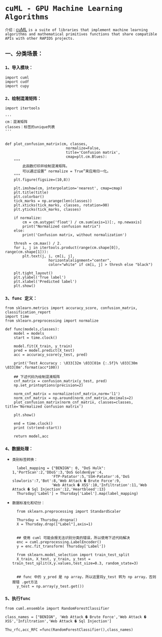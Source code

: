 # `cuML - GPU Machine Learning Algorithms`

`介绍：`[cuML](https://github.com/rapidsai/cuml) `is a suite of libraries that implement machine learning algorithms and mathematical primitives functions that share compatible APIs with other RAPIDS projects.`



## `一、分类场景：`

### `1、导入模块：`

    import cuml
    import cudf
    import cupy


### `2、绘制混淆矩阵：`

    import itertools

    '''
    cm：混淆矩阵
    classes：标签的unique列表
    '''


    def plot_confusion_matrix(cm, classes,
                                normalize=False,
                                title='Confusion matrix',
                                cmap=plt.cm.Blues):
        """
            此函数打印并绘制混淆矩阵。
            可以通过设置“ normalize = True”来应用归一化。
        """
        plt.figure(figsize=(10,8))

        plt.imshow(cm, interpolation='nearest', cmap=cmap)
        plt.title(title)
        plt.colorbar()
        tick_marks = np.arange(len(classes))
        plt.xticks(tick_marks, classes, rotation=90)
        plt.yticks(tick_marks, classes)

        if normalize:
            cm = cm.astype('float') / cm.sum(axis=1)[:, np.newaxis]
            print("Normalized confusion matrix")
        else:
            print('Confusion matrix, without normalization')

        thresh = cm.max() / 2.
        for i, j in itertools.product(range(cm.shape[0]), range(cm.shape[1])):
            plt.text(j, i, cm[i, j],
                        horizontalalignment="center",
                        color="white" if cm[i, j] > thresh else "black")

        plt.tight_layout()
        plt.ylabel('True label')
        plt.xlabel('Predicted label')
        plt.show()


### `3、func 定义：`

    from sklearn.metrics import accuracy_score, confusion_matrix, classification_report
    import time
    from sklearn.preprocessing import normalize

    def func(models,classes):
        model = models
        start = time.clock()

        model.fit(X_train, y_train)
        pred = model.predict(X_test)
        acc = accuracy_score(y_test, pred)

        print('Test Accuracy : \033[32m \033[01m {:.5f}% \033[30m \033[0m'.format(acc*100))
        
        ## 下述代码为绘制混淆矩阵
        cnf_matrix = confusion_matrix(y_test, pred)
        np.set_printoptions(precision=2)

        norm_cnf_matrix = normalize(cnf_matrix,norm='l1')
        norm_cnf_matrix = np.around(norm_cnf_matrix,decimals=2)
        plot_confusion_matrix(norm_cnf_matrix, classes=classes, title='Normalized confusion matrix')

        plt.show()

        end = time.clock()
        print (str(end-start))
        
        return model,acc


### `4、数据处理：`

* `类别标签转换：`


        label_mapping = {"BENIGN": 0, "DoS Hulk": 1,'PortScan':2,'DDoS':3,'DoS GoldenEye':4,
                        'FTP-Patator':5,'SSH-Patator':6,'DoS slowloris':7,'Bot':8,'Web Attack � Brute Force':9,
                        'Web Attack � XSS':10,'Infiltration':11,'Web Attack � Sql Injection':12,'Heartbleed':13}
        Thursday['Label'] = Thursday['Label'].map(label_mapping)



* `数据标准化和切分：`

        from sklearn.preprocessing import StandardScaler

        Thursday = Thursday.dropna()
        X = Thursday.drop(["Label"],axis=1)


        ## 使用 cuml 可能会报无法识别分类的错误，所以使用下述代码解决
        enc = cuml.preprocessing.LabelEncoder()
        y = enc.fit_transform( Thursday['Label'])

        from sklearn.model_selection import train_test_split
        X_train, X_test, y_train, y_test = train_test_split(X,y.values,test_size=0.3, random_state=3)


        ## func 中的 y_pred 是 np array，所以这里将y_test 转为 np array，否则报错 .get方法
        y_test = np.array(y_test.get())



### `5、执行func`

    from cuml.ensemble import RandomForestClassifier

    class_names = ["BENIGN", 'Web Attack � Brute Force','Web Attack � XSS','Infiltration','Web Attack � Sql Injection']

    Thu_rfc,acc_RFC =func(RandomForestClassifier(),class_names)





